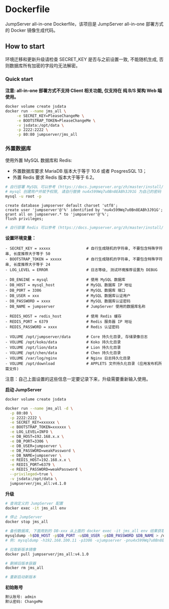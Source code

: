 # Dockerfile

JumpServer all-in-one Dockerfile，该项目是 JumpServer all-in-one 部署方式的 Docker 镜像生成代码。

## How to start

环境迁移和更新升级请检查 SECRET_KEY 是否与之前设置一致, 不能随机生成, 否则数据库所有加密的字段均无法解密。

### Quick start

**注意: all-in-one 部署方式不支持 Client 相关功能, 仅支持在 纯 B/S 架构 Web 端使用。**

```sh
docker volume create jsdata
docker run --name jms_all \
     -e SECRET_KEY=PleaseChangeMe \
     -e BOOTSTRAP_TOKEN=PleaseChangeMe \
     -v jsdata:/opt/data \
     -p 2222:2222 \
     -p 80:80 jumpserver/jms_all
```

### 外置数据库

使用外置 MySQL 数据库和 Redis:

  - 外置数据库要求 MariaDB 版本大于等于 10.6 或者 PosgresSQL 13；
  - 外置 Redis 要求 Redis 版本大于等于 6.2。

```sh
# 自行部署 MySQL 可以参考 (https://docs.jumpserver.org/zh/master/install/setup_by_lb/#mysql)
# mysql 创建用户并赋予权限, 请自行替换 nu4x599Wq7u0Bn8EABh3J91G 为自己的密码
mysql -u root -p
```

```mysql
create database jumpserver default charset 'utf8';
create user 'jumpserver'@'%' identified by 'nu4x599Wq7u0Bn8EABh3J91G';
grant all on jumpserver.* to 'jumpserver'@'%';
flush privileges;
```

```sh
# 自行部署 Redis 可以参考 (https://docs.jumpserver.org/zh/master/install/setup_by_lb/#redis)
```

**设置环境变量：**

    - SECRET_KEY = xxxxx                # 自行生成随机的字符串, 不要包含特殊字符串, 长度推荐大于等于 50
    - BOOTSTRAP_TOKEN = xxxxx           # 自行生成随机的字符串, 不要包含特殊字符串, 长度推荐大于等于 24
    - LOG_LEVEL = ERROR                 # 日志等级, 测试环境推荐设置为 DEBUG

    - DB_ENGINE = mysql                 # 使用 MySQL 数据库
    - DB_HOST = mysql_host              # MySQL 数据库 IP 地址
    - DB_PORT = 3306                    # MySQL 数据库 端口
    - DB_USER = xxx                     # MySQL 数据库认证用户
    - DB_PASSWORD = xxxx                # MySQL 数据库认证密码
    - DB_NAME = jumpserver              # JumpServer 使用的数据库名称

    - REDIS_HOST = redis_host           # 使用 Redis 缓存
    - REDIS_PORT = 6379                 # Redis 服务器 IP 地址
    - REDIS_PASSWORD = xxxx             # Redis 认证密码

    - VOLUME /opt/jumpserver/data       # Core 持久化目录, 存储录像日志
    - VOLUME /opt/koko/data             # Koko 持久化目录
    - VOLUME /opt/lion/data             # Lion 持久化目录
    - VOLUME /opt/chen/data             # Chen 持久化目录
    - VOLUME /var/log/nginx             # Nginx 日志持久化目录
    - VOLUME /opt/download              # APPLETS 文件持久化目录 (应用发布机所需文件)

注意：自己上面设置的这些信息一定要记录下来，升级需要重新输入使用。

**启动 JumpServer**
```bash
docker volume create jsdata

docker run --name jms_all -d \
  -p 80:80 \
  -p 2222:2222 \
  -e SECRET_KEY=xxxxxx \
  -e BOOTSTRAP_TOKEN=xxxxxx \
  -e LOG_LEVEL=INFO \
  -e DB_HOST=192.168.x.x \
  -e DB_PORT=3306 \
  -e DB_USER=jumpserver \
  -e DB_PASSWORD=weakPassword \
  -e DB_NAME=jumpserver \
  -e REDIS_HOST=192.168.x.x \
  -e REDIS_PORT=6379 \
  -e REDIS_PASSWORD=weakPassword \
  --privileged=true \
  -v jsdata:/opt/data \
  jumpserver/jms_all:v4.1.0
```

**升级**
```bash
# 查询定义的 JumpServer 配置
docker exec -it jms_all env

# 停止 JumpServer
docker stop jms_all

# 备份数据库, 下面用到的 DB-xxx 从上面的 docker exec -it jms_all env 结果获取
mysqldump -h$DB_HOST -p$DB_PORT -u$DB_USER -p$DB_PASSWORD $DB_NAME > /opt/jumpserver-<版本号>.sql
# 例: mysqldump -h192.168.100.11 -p3306 -ujumpserver -pnu4x599Wq7u0Bn8EABh3J91G jumpserver > /opt/jumpserver-v2.12.0.sql

# 拉取新版本镜像
docker pull jumpserver/jms_all:v4.1.0

# 删掉旧版本容器
docker rm jms_all

# 重新启动新版本
```

**初始账号**
```bash
默认账号: admin
默认密码: ChangeMe
```